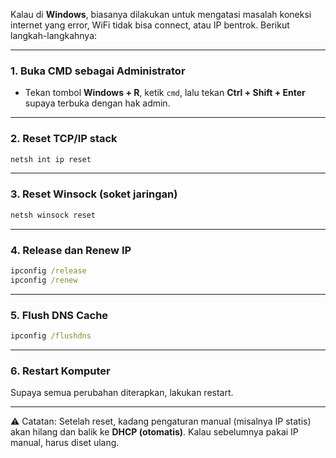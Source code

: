 Kalau di **Windows**, biasanya dilakukan untuk mengatasi masalah koneksi internet yang error, WiFi tidak bisa connect, atau IP bentrok.
Berikut langkah-langkahnya:

---

### 1. Buka CMD sebagai Administrator

* Tekan tombol **Windows + R**, ketik `cmd`, lalu tekan **Ctrl + Shift + Enter** supaya terbuka dengan hak admin.

---

### 2. Reset TCP/IP stack

```cmd
netsh int ip reset
```

---

### 3. Reset Winsock (soket jaringan)

```cmd
netsh winsock reset
```

---

### 4. Release dan Renew IP

```cmd
ipconfig /release
ipconfig /renew
```

---

### 5. Flush DNS Cache

```cmd
ipconfig /flushdns
```

---

### 6. Restart Komputer

Supaya semua perubahan diterapkan, lakukan restart.

---

⚠️ Catatan: Setelah reset, kadang pengaturan manual (misalnya IP statis) akan hilang dan balik ke **DHCP (otomatis)**. Kalau sebelumnya pakai IP manual, harus diset ulang.
